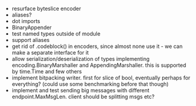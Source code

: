 - resurface byteslice encoder
- aliases?
- dot imports
- BinaryAppender
- test named types outside of module
- support aliases
- get rid of .codeblock() in encoders, since almost none use it - we can make a separate interface for it
- allow serialization/deserialization of types implementing encoding.BinaryMarshaller and AppendingMarshaller. this is supported by time.Time and few others
- implement bitpacking writer. first for slice of bool, eventually perhaps
    for everything? (could use some benchmarking before that though)
- implement and test sending big messages with different endpoint.MaxMsgLen. client should be splitting msgs etc?